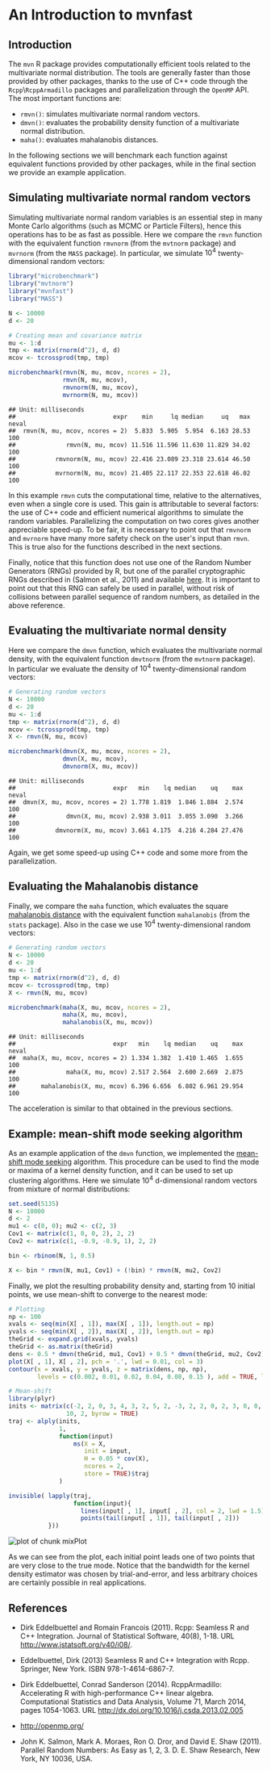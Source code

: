 
<!--
%\VignetteEngine{knitr::docco_linear}
%\VignetteIndexEntry{synlik_vignette}
-->
  
An Introduction to **mvnfast**
=======================================
  




Introduction
------------
  
The `mvn` R package provides computationally efficient tools related to the multivariate normal distribution. 
The tools are generally faster than those provided by other packages, thanks to the use of C++ code through the 
`Rcpp`\\`RcppArmadillo` packages and parallelization through the `OpenMP` API. The most important functions are:
- `rmvn()`: simulates multivariate normal random vectors.
- `dmvn()`: evaluates the probability density function of a multivariate normal distribution.  
- `maha()`: evaluates mahalanobis distances.

In the following sections we will benchmark each function against equivalent functions provided by other packages, while in the final section we provide an example application.


Simulating multivariate normal random vectors
----------------------------
  
Simulating multivariate normal random variables is an essential step in many Monte Carlo algorithms (such as MCMC or Particle Filters),
 hence this operations has to be as fast as possible. Here we compare the `rmvn` function with the equivalent function `rmvnorm` 
(from the `mvtnorm` package) and `mvrnorm` (from the `MASS` package). In particular, we simulate $10^4$ twenty-dimensional random vectors:

```r
library("microbenchmark")
library("mvtnorm")
library("mvnfast")
library("MASS")

N <- 10000
d <- 20

# Creating mean and covariance matrix
mu <- 1:d
tmp <- matrix(rnorm(d^2), d, d)
mcov <- tcrossprod(tmp, tmp)

microbenchmark(rmvn(N, mu, mcov, ncores = 2),
               rmvn(N, mu, mcov),
               rmvnorm(N, mu, mcov),
               mvrnorm(N, mu, mcov))
```

```
## Unit: milliseconds
##                           expr    min     lq median     uq   max neval
##  rmvn(N, mu, mcov, ncores = 2)  5.833  5.905  5.954  6.163 28.53   100
##              rmvn(N, mu, mcov) 11.516 11.596 11.630 11.829 34.02   100
##           rmvnorm(N, mu, mcov) 22.416 23.089 23.318 23.614 46.50   100
##           mvrnorm(N, mu, mcov) 21.405 22.117 22.353 22.618 46.02   100
```


In this example `rmvn` cuts the computational time, relative to the alternatives, even when a single core is used. This gain is attributable to several factors: the use of C++ code and efficient numerical algorithms to simulate the random variables. Parallelizing the computation on two cores gives another appreciable speed-up. To be fair, it is necessary to point out that `rmvnorm` and `mvrnorm` have many more safety check on the user's input than `rmvn`. This is true also for the functions described in the next sections.

Finally, notice that this function does not use one of the Random Number Generators (RNGs) provided by R, but one 
of the parallel cryptographic RNGs described in (Salmon et al., 2011) and available [here](http://www.sitmo.com/article/parallel-random-number-generator-in-c/). It is important to point out that this RNG can safely be used in parallel, without risk of collisions between parallel sequence of random numbers, as detailed in the above reference.

Evaluating the multivariate normal density
----------------------------

Here we compare the `dmvn` function, which evaluates the multivariate normal density,  with the equivalent function `dmvtnorm` (from the `mvtnorm` package). 
In particular we evaluate the density of $10^4$ twenty-dimensional random vectors:

```r
# Generating random vectors 
N <- 10000
d <- 20
mu <- 1:d
tmp <- matrix(rnorm(d^2), d, d)
mcov <- tcrossprod(tmp, tmp)
X <- rmvn(N, mu, mcov)

microbenchmark(dmvn(X, mu, mcov, ncores = 2),
               dmvn(X, mu, mcov),
               dmvnorm(X, mu, mcov))
```

```
## Unit: milliseconds
##                           expr   min    lq median    uq    max neval
##  dmvn(X, mu, mcov, ncores = 2) 1.778 1.819  1.846 1.884  2.574   100
##              dmvn(X, mu, mcov) 2.938 3.011  3.055 3.090  3.266   100
##           dmvnorm(X, mu, mcov) 3.661 4.175  4.216 4.284 27.476   100
```

Again, we get some speed-up using C++ code and some more from the parallelization.

Evaluating the Mahalanobis distance
----------------------------

Finally, we compare the `maha` function, which evaluates the square [mahalanobis distance](http://en.wikipedia.org/wiki/Mahalanobis_distance) with the equivalent function `mahalanobis` (from the `stats` package). 
Also in the case we use $10^4$ twenty-dimensional random vectors:

```r
# Generating random vectors 
N <- 10000
d <- 20
mu <- 1:d
tmp <- matrix(rnorm(d^2), d, d)
mcov <- tcrossprod(tmp, tmp)
X <- rmvn(N, mu, mcov)

microbenchmark(maha(X, mu, mcov, ncores = 2),
               maha(X, mu, mcov),
               mahalanobis(X, mu, mcov))
```

```
## Unit: milliseconds
##                           expr   min    lq median    uq    max neval
##  maha(X, mu, mcov, ncores = 2) 1.334 1.382  1.410 1.465  1.655   100
##              maha(X, mu, mcov) 2.517 2.564  2.600 2.669  2.875   100
##       mahalanobis(X, mu, mcov) 6.396 6.656  6.802 6.961 29.954   100
```

The acceleration is similar to that obtained in the previous sections.

Example: mean-shift mode seeking algorithm
----------------------------

As an example application of the `dmvn` function, we implemented the [mean-shift mode seeking](http://en.wikipedia.org/wiki/Mean-shift) algorithm.
This procedure can be used to find the mode or maxima of a kernel density function, and it can be used to set up
clustering algorithms. Here we simulate $10^4$ d-dimensional random vectors from mixture of normal distributions: 

```r
set.seed(5135)
N <- 10000
d <- 2
mu1 <- c(0, 0); mu2 <- c(2, 3)
Cov1 <- matrix(c(1, 0, 0, 2), 2, 2)
Cov2 <- matrix(c(1, -0.9, -0.9, 1), 2, 2)

bin <- rbinom(N, 1, 0.5)

X <- bin * rmvn(N, mu1, Cov1) + (!bin) * rmvn(N, mu2, Cov2)
```

Finally, we plot the resulting probability density and, starting from 10 initial points,  we use mean-shift to converge to the nearest mode:

```r
# Plotting
np <- 100
xvals <- seq(min(X[ , 1]), max(X[ , 1]), length.out = np)
yvals <- seq(min(X[ , 2]), max(X[ , 2]), length.out = np)
theGrid <- expand.grid(xvals, yvals) 
theGrid <- as.matrix(theGrid)
dens <- 0.5 * dmvn(theGrid, mu1, Cov1) + 0.5 * dmvn(theGrid, mu2, Cov2)
plot(X[ , 1], X[ , 2], pch = '.', lwd = 0.01, col = 3)
contour(x = xvals, y = yvals, z = matrix(dens, np, np),
        levels = c(0.002, 0.01, 0.02, 0.04, 0.08, 0.15 ), add = TRUE, lwd = 2)

# Mean-shift
library(plyr)
inits <- matrix(c(-2, 2, 0, 3, 4, 3, 2, 5, 2, -3, 2, 2, 0, 2, 3, 0, 0, -4, -2, 6), 
                10, 2, byrow = TRUE)
traj <- alply(inits,
              1,
              function(input)
                  ms(X = X, 
                     init = input, 
                     H = 0.05 * cov(X), 
                     ncores = 2, 
                     store = TRUE)$traj
              )

invisible( lapply(traj, 
                  function(input){ 
                    lines(input[ , 1], input[ , 2], col = 2, lwd = 1.5)
                    points(tail(input[ , 1]), tail(input[ , 2]))
           }))
```

<img src="figure/mixPlot.png" title="plot of chunk mixPlot" alt="plot of chunk mixPlot" style="display:block; margin: auto" style="display: block; margin: auto;" />

As we can see from the plot, each initial point leads one of two points that are very close to the true mode. Notice that the bandwidth for the kernel density estimator was chosen by trial-and-error, and less arbitrary choices are certainly possible in real applications. 
 
References
----------------------------
  
  * Dirk Eddelbuettel and Romain Francois (2011). Rcpp: Seamless R and C++ Integration. Journal of Statistical Software, 40(8),
  1-18. URL http://www.jstatsoft.org/v40/i08/.
  
  * Eddelbuettel, Dirk (2013) Seamless R and C++ Integration with Rcpp. Springer, New York. ISBN 978-1-4614-6867-7.
  
  *  Dirk Eddelbuettel, Conrad Sanderson (2014). RcppArmadillo: Accelerating R with high-performance C++ linear algebra. Computational
  Statistics and Data Analysis, Volume 71, March 2014, pages 1054-1063. URL http://dx.doi.org/10.1016/j.csda.2013.02.005

  * http://openmp.org/
  
  * John K. Salmon, Mark A. Moraes, Ron O. Dror, and David E. Shaw (2011). Parallel Random Numbers: As Easy as 1, 2, 3.
    D. E. Shaw Research, New York, NY 10036, USA.
















